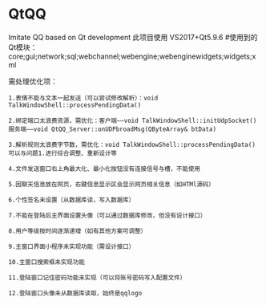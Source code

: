 # QtQQ
Imitate QQ based on Qt development
此项目使用 VS2017+Qt5.9.6
#使用到的Qt模块：core;gui;network;sql;webchannel;webengine;webenginewidgets;widgets;xml

需处理优化项：

    1.表情不能与文本一起发送（可以尝试修改解析）：void TalkWindowShell::processPendingData()
  
    2.绑定端口太浪费资源，需优化：客户端——void TalkWindowShell::initUdpSocket()      服务端——void QtQQ_Server::onUDPbroadMsg(QByteArray& btData)
  
    3.解析规则太浪费字节数，需优化：void TalkWindowShell::processPendingData()    可以与问题1.进行综合调整、重新设计等
  
    4.文件发送窗口右上角最大化、最小化按钮没有连接信号与槽，不能使用
  
    5.因聊天信息放在网页，右键信息显示区会显示网页相关信息（如HTMl源码）
  
    6.个性签名未设置（从数据库读，写入数据库）
  
    7.不能在登陆后主界面设置头像（可以通过数据库修改，但没有设计接口）
  
    8.用户等级按时间逐渐递增（如有其他方案可调整）
  
    9.主窗口界面小程序未实现功能（需设计接口）
  
    10.主窗口搜索框未实现功能
  
    11.登陆窗口记住密码功能未实现（可以将账号密码写入配置文件）
  
    12.登陆窗口头像未从数据库读取，始终是qqlogo
    

